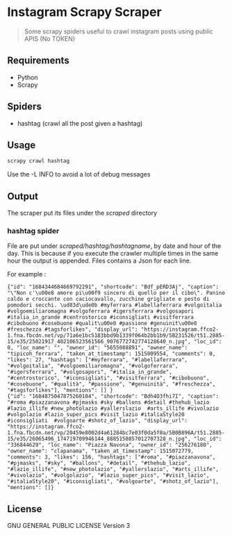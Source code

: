 # Instagram Scrapy Scraper

> Some scrapy spiders useful to crawl instagram posts using public APIS (No TOKEN)

## Requirements
- Python
- Scrapy

## Spiders
- hashtag (crawl all the post given a hashtag)

## Usage

```python
scrapy crawl hashtag
```
Use the -L INFO to avoid a lot of debug messages

## Output
The scraper put its files under the *scraped* directory

### hashtag spider
File are put under *scraped/hashtag/hashtagname*, by date and hour of the day. This is because if you execute the crawler multiple times in the same hour the output is appended. Files contains a Json for each line.

For example :

```text
{"id": "1684344684669792291", "shortcode": "Bdf_pERD3Aj", "caption": "\"Non c'\u00e8 amore pi\u00f9 sincero di quello per il cibo\". Panino caldo e croccante con caciocavallo, zucchine grigliate e pesto di pomodori secchi. \ud83d\ude0b #myferrara #labellaferrara #volgoitalia #volgoemiliaromagna #volgoferrara #igersferrara #volgosapori #italia_in_grande #centrostorico #iconsigliati #visitferrara #cibobuono #cosebuone #qualit\u00e0 #passione #genuinit\u00e0 #freschezza #tagsforlikes", "display_url": "https://instagram.ffco2-1.fna.fbcdn.net/vp/71a6e1bc5183bbd9b1339f064b2bb1b9/5B231526/t51.2885-15/e35/25021917_402106523561566_9076772742774128640_n.jpg", "loc_id": 0, "loc_name": "", "owner_id": "5655088891", "owner_name": "tipicoh_ferrara", "taken_at_timestamp": 1515009554, "comments": 0, "likes": 27, "hashtags": ["#myferrara", "#labellaferrara", "#volgoitalia", "#volgoemiliaromagna", "#volgoferrara", "#igersferrara", "#volgosapori", "#italia_in_grande", "#centrostorico", "#iconsigliati", "#visitferrara", "#cibobuono", "#cosebuone", "#qualità", "#passione", "#genuinità", "#freschezza", "#tagsforlikes"], "mentions": [] }
{"id": "1684875047875260104", "shortcode": "Bdh4O3fhi7I", "caption": "#roma #piazzanavona #pjmasks #sky #ballons #detail #thehub_lazio #lazio_illife #new_photolazio #yallerslazio  #arts_illife #vivolazio #volgolazio #lazio_super_pics #visit_lazio #italiaStyle20 #iconsigliati  #volgoarte #shotz_of_lazio", "display_url": "https://instagram.ffco2-1.fna.fbcdn.net/vp/20459e8002d4a61284bc7e03f0da5f8a/5B0B896A/t51.2885-15/e35/26065496_174719709946144_8885150857012707328_n.jpg", "loc_id": "336844629", "loc_name": "Piazza Navona", "owner_id": "256276180", "owner_name": "clapanama", "taken_at_timestamp": 1515072779, "comments": 3, "likes": 156, "hashtags": ["#roma", "#piazzanavona", "#pjmasks", "#sky", "#ballons", "#detail", "#thehub_lazio", "#lazio_illife", "#new_photolazio", "#yallerslazio", "#arts_illife", "#vivolazio", "#volgolazio", "#lazio_super_pics", "#visit_lazio", "#italiaStyle20", "#iconsigliati", "#volgoarte", "#shotz_of_lazio"], "mentions": []}
```

## License
GNU GENERAL PUBLIC LICENSE Version 3

